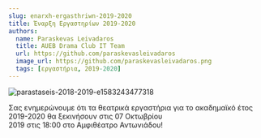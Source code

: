 ```yaml
---
slug: enarxh-ergasthriwn-2019-2020
title: Έναρξη Εργαστηρίων 2019-2020
authors:
  name: Paraskevas Leivadaros
  title: AUEB Drama Club IT Team
  url: https://github.com/paraskevasleivadaros
  image_url: https://github.com/paraskevasleivadaros.png
  tags: [εργαστήρια, 2019-2020]
---
```


![parastaseis-2018-2019-e1583243477318](https://github.com/theatrikiopa/theatrikiopa.eu/assets/16403754/528121dd-661b-4280-bd1a-144b4a7aa7d6)

Σας ενημερώνουμε ότι τα θεατρικά εργαστήρια για το ακαδημαϊκό έτος 2019-2020 θα ξεκινήσουν στις 07 Οκτωβρίου 2019 στις 18:00 στο Αμφιθέατρο Αντωνιάδου! 
